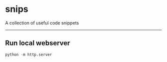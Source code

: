 # snips
A collection of useful code snippets

---

## Run local webserver

```python
python -m http.server
```
